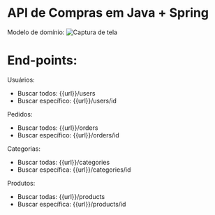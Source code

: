 # API de Compras em Java + Spring

Modelo de domínio:
![Captura de tela](https://github.com/viniciusfinger/temp-api-spring/blob/master/imagens/modelo_dominio.PNG "Modelo de domínio da API")


# End-points:
 
 Usuários:
 - Buscar todos:   {{url}}/users
 - Buscar específico:  {{url}}/users/id
  
 Pedidos:
 - Buscar todos:   {{url}}/orders
 - Buscar específico:  {{url}}/orders/id
   
 Categorias:
 - Buscar todas:   {{url}}/categories
 - Buscar específica:  {{url}}/categories/id
 
  Produtos:
 - Buscar todas:   {{url}}/products
 - Buscar específica:  {{url}}/products/id
